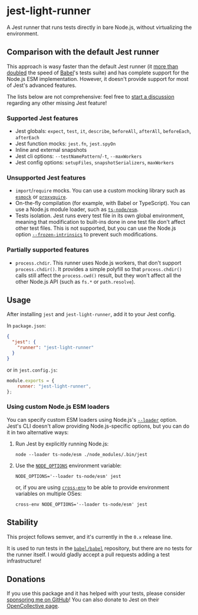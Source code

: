 # jest-light-runner

A Jest runner that runs tests directly in bare Node.js, without virtualizing the environment.

## Comparison with the default Jest runner

This approach is wasy faster than the default Jest runner (it [more than doubled](https://github.com/babel/babel/pull/13966#pullrequestreview-819765720) the speed of [Babel](https://github.com/babel/babel)'s tests suite) and has complete support for the Node.js ESM implementation. However, it doesn't provide support for most of Jest's advanced features.

The lists below are not comprehensive: feel free to [start a discussion](https://github.com/nicolo-ribaudo/jest-light-runner/discussions/new) regarding any other missing Jest feature!

### Supported Jest features

- Jest globals: `expect`, `test`, `it`, `describe`, `beforeAll`, `afterAll`, `beforeEach`, `afterEach`
- Jest function mocks: `jest.fn`, `jest.spyOn`
- Inline and external snapshots
- Jest cli options: `--testNamePattern`/`-t`, `--maxWorkers`
- Jest config options: `setupFiles`, `snapshotSerializers`, `maxWorkers`

### Unsupported Jest features

- `import`/`require` mocks. You can use a custom mocking library such as [`esmock`](https://github.com/iambumblehead/esmock) or [`proxyquire`](https://github.com/thlorenz/proxyquire).
- On-the-fly compilation (for example, with Babel or TypeScript). You can use a Node.js module loader, such as [`ts-node/esm`](https://github.com/TypeStrong/ts-node).
- Tests isolation. Jest runs every test file in its own global environment, meaning that modification to built-ins done in one test file don't affect other test files. This is not supported, but you can use the Node.js option [`--frozen-intrinsics`](https://nodejs.org/api/cli.html#--frozen-intrinsics) to prevent such modifications.

### Partially supported features

- `process.chdir`. This runner uses Node.js workers, that don't support `process.chdir()`. It provides a simple polyfill so that `process.chdir()` calls still affect the `process.cwd()` result, but they won't affect all the other Node.js API (such as `fs.*` or `path.resolve`).

## Usage

After installing `jest` and `jest-light-runner`, add it to your Jest config.

In `package.json`:
```json
{
  "jest": {
    "runner": "jest-light-runner"
  }
}
```
or in `jest.config.js`:
```js
module.exports = {
    runner: "jest-light-runner",
};
```

### Using custom Node.js ESM loaders

You can specify custom ESM loaders using Node.js's [`--loader`](https://nodejs.org/api/cli.html#--loadermodule) option. Jest's CLI doesn't allow providing Node.js-specific options, but you can do it in two alternative ways:
1. Run Jest by explicitly running Node.js:
   ```
   node --loader ts-node/esm ./node_modules/.bin/jest
   ```
2. Use the [`NODE_OPTIONS`](https://nodejs.org/docs/latest-v17.x/api/cli.html#node_optionsoptions) environment variable:
   ```
   NODE_OPTIONS='--loader ts-node/esm' jest
   ```
   or, if you are using [`cross-env`](https://www.npmjs.com/package/cross-env) to be able to provide environment variables on multiple OSes:
   ```
   cross-env NODE_OPTIONS='--loader ts-node/esm' jest
   ```

## Stability

This project follows semver, and it's currently in the `0.x` release line.

It is used to run tests in the [`babel/babel`](https://github.com/babel/babel/) repository, but there are no tests for the runner itself. I would gladly accept a pull requests adding a test infrastructure!

## Donations

If you use this package and it has helped with your tests, please consider [sponsoring me on GitHub](https://github.com/sponsors/nicolo-ribaudo)! You can also donate to Jest on their [OpenCollective page](https://opencollective.com/jest).
